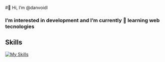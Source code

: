 #👋 Hi, I’m @danvoidl
### I’m interested in development and I’m currently 🌱 learning web tecnologies

<!---
danvoidl/danvoidl is a ✨ special ✨ repository because its `README.md` (this file) appears on your GitHub profile.
You can click the Preview link to take a look at your changes.
--->

## Skills 
[![My Skills](https://skillicons.dev/icons?i=js,html,css,vue,typescript,tailwind,figma,md,nodejs)](https://skillicons.dev)
